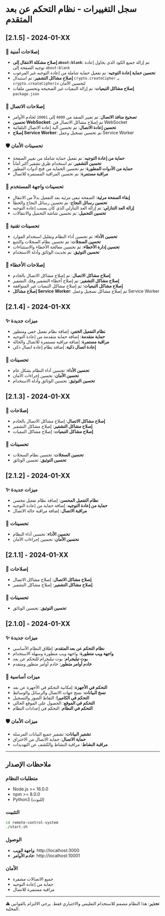 # سجل التغييرات - نظام التحكم عن بعد المتقدم

## [2.1.5] - 2024-01-XX

### 🔧 إصلاحات أمنية
- **إصلاح مشكلة الانتقال إلى `about:blank`**: تم إزالة جميع الكود الذي يحاول إعادة توجيه الصفحة إلى `about:blank`
- **تحسين حماية إعادة التوجيه**: تم تفعيل حماية شاملة من إعادة التوجيه غير المرغوب
- **إصلاح مشاكل التشفير**: تم استبدال `crypto.createCipher` بـ `crypto.createCipheriv` لتحسين الأمان
- **إصلاح مشاكل التبعيات**: تم إزالة التبعيات غير الصحيحة وتحسين ملفات `package.json`

### 🔗 إصلاحات الاتصال
- **تصحيح منافذ الاتصال**: تم تغيير المنفذ من `4000` إلى `10001` لخادم الأوامر
- **تحسين WebSocket**: تم إصلاح مشاكل الاتصال في WebSocket
- **تحسين إعادة الاتصال**: تم تحسين آلية إعادة الاتصال التلقائية
- **إصلاح Service Worker**: تم تحسين تسجيل وعمل Service Worker

### 🛡️ تحسينات الأمان
- **حماية من إعادة التوجيه**: تم تفعيل حماية شاملة من تغيير الصفحة
- **تحسين التشفير**: تم استخدام طرق تشفير أكثر أماناً
- **حماية من الأدوات المطورة**: تم تحسين الحماية من فتح أدوات المطور
- **مراقبة مستمرة**: تم تحسين المراقبة المستمرة للاتصال

### 📱 تحسينات واجهة المستخدم
- **إبقاء الصفحة مرئية**: الصفحة تبقى مرئية بعد التفعيل بدلاً من الانتقال
- **تحسين رسائل النجاح**: تم تحسين رسائل النجاح والخطأ
- **إزالة العد التنازلي**: تم إزالة العد التنازلي الذي كان يسبب إعادة التوجيه
- **تحسين التحميل**: تم تحسين شاشة التحميل والانتقالات

### 🔧 تحسينات تقنية
- **تحسين الأداء**: تم تحسين أداء النظام وتقليل استخدام الموارد
- **تحسين السجلات**: تم تحسين نظام السجلات والتتبع
- **تحسين إدارة الأخطاء**: تم تحسين معالجة الأخطاء والاستثناءات
- **تحسين التوثيق**: تم تحديث الوثائق وأدلة الاستخدام

### 🐛 إصلاحات الأخطاء
- **إصلاح مشاكل الاتصال**: تم إصلاح مشاكل الاتصال بالخادم
- **إصلاح مشاكل التشفير**: تم إصلاح أخطاء التشفير وفك التشفير
- **إصلاح مشاكل التبعيات**: تم إصلاح مشاكل التبعيات غير المتوافقة
- **إصلاح مشاكل Service Worker**: تم إصلاح مشاكل تسجيل وعمل Service Worker

## [2.1.4] - 2024-01-XX

### ✨ ميزات جديدة
- **نظام التفعيل الخفي**: إضافة نظام تفعيل خفي ومتطور
- **حماية متقدمة**: إضافة حماية متقدمة من إعادة التوجيه
- **مراقبة مستمرة**: إضافة مراقبة مستمرة للاتصال والحالة
- **إعادة اتصال ذكية**: إضافة نظام إعادة اتصال ذكي

### 🔧 تحسينات
- **تحسين الأداء**: تحسين أداء النظام بشكل عام
- **تحسين الأمان**: تحسين إجراءات الأمان
- **تحسين التوثيق**: تحسين الوثائق وأدلة الاستخدام

## [2.1.3] - 2024-01-XX

### 🐛 إصلاحات
- **إصلاح مشاكل الاتصال**: إصلاح مشاكل الاتصال بالخادم
- **إصلاح مشاكل التشفير**: إصلاح مشاكل التشفير
- **إصلاح مشاكل التبعيات**: إصلاح مشاكل التبعيات

### 📝 تحسينات
- **تحسين السجلات**: تحسين نظام السجلات
- **تحسين التوثيق**: تحسين الوثائق

## [2.1.2] - 2024-01-XX

### ✨ ميزات جديدة
- **نظام التفعيل المحسن**: إضافة نظام تفعيل محسن
- **حماية من إعادة التوجيه**: إضافة حماية من إعادة التوجيه
- **مراقبة الاتصال**: إضافة مراقبة حالة الاتصال

### 🔧 تحسينات
- **تحسين الأداء**: تحسين أداء النظام
- **تحسين الأمان**: تحسين إجراءات الأمان

## [2.1.1] - 2024-01-XX

### 🐛 إصلاحات
- **إصلاح مشاكل الاتصال**: إصلاح مشاكل الاتصال
- **إصلاح مشاكل التشفير**: إصلاح مشاكل التشفير

### 📝 تحسينات
- **تحسين التوثيق**: تحسين الوثائق

## [2.1.0] - 2024-01-XX

### ✨ ميزات جديدة
- **نظام التحكم عن بعد المتقدم**: إطلاق النظام الأساسي
- **واجهة ويب متطورة**: واجهة ويب متطورة وسهلة الاستخدام
- **بوت تيليجرام**: بوت تيليجرام للتحكم عن بعد
- **خادم أوامر متطور**: خادم أوامر متطور ومتقدم

### 🔧 ميزات أساسية
- **التحكم في الأجهزة**: إمكانية التحكم في الأجهزة عن بعد
- **نسخ البيانات**: نسخ جهات الاتصال والرسائل والوسائط
- **التحكم في الكاميرا**: التقاط الصور والتسجيل
- **التحكم في الموقع**: الحصول على الموقع الحالي
- **التحكم في النظام**: التحكم في إعدادات النظام

### 🛡️ ميزات الأمان
- **تشفير البيانات**: تشفير جميع البيانات المرسلة
- **حماية الاتصال**: حماية الاتصال من الاختراق
- **مراقبة النشاط**: مراقبة النشاط والكشف عن التهديدات

---

## ملاحظات الإصدار

### متطلبات النظام
- Node.js >= 16.0.0
- npm >= 8.0.0
- Python3 (للبوت)

### التثبيت
```bash
cd remote-control-system
./start.sh
```

### الوصول
- **واجهة الويب**: http://localhost:3000
- **خادم الأوامر**: http://localhost:10001

### الأمان
- جميع الاتصالات مشفرة
- حماية من إعادة التوجيه
- مراقبة مستمرة للاتصال

---

**⚠️ تحذير**: هذا النظام مصمم للاستخدام التعليمي والاختباري فقط. يرجى الالتزام بالقوانين المحلية.